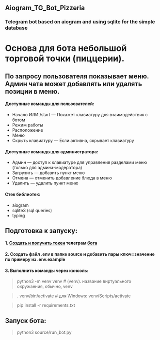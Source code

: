 ## Aiogram_TG_Bot_Pizzeria
### Telegram bot based on aiogram and using sqlite for the simple database 

# Основа для бота небольшой торговой точки (пиццерии).
## По запросу пользователя показывает меню. Админ чата может добавлять или удалять позиции в меню.
#### Доступные команды для пользователей:
- Начало ИЛИ /start — Покажет клавиатуру для взаимодействия с ботом
- Режим работы
- Расположение
- Меню
- Скрыть клавиатуру — Если активна, скрывает клавиатуру
#### Доступные команды для администратора:
- Админ — доступ к клавиатуре для управления разделами меню (только для админа-модератора)
- Загрузить — добавить пункт меню
- Отмена — отменить добавление блюда в меню
- Удалить — удалить пункт меню
#### Стек библиотек:
- aiogram
- sqlite3 (sql queries)
- typing

## Подготовка к запуску:
#### 1. [Создать и получить токен](https://habr.com/ru/post/262247/) телеграм [бота](https://tlgrm.ru/docs/bots)
#### 2. Создать файл .env в папке source и добавить пары ключ=значение по примеру из .env.example
#### 3. Выполнить команды через консоль:
> python3 -m venv venv # (venv). название виртуального окружаения, обычно, venv

> . venv/bin/activate # для Windows: venv/Scripts/activate

> pip install -r requirements.txt 
## Запуск бота:
> python3 source/run_bot.py
